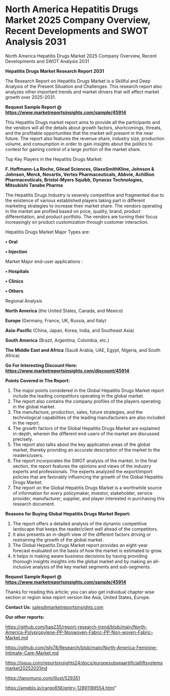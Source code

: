 # North America Hepatitis Drugs Market 2025 Company Overview, Recent Developments and SWOT Analysis 2031
North America Hepatitis Drugs Market 2025 Company Overview, Recent Developments and SWOT Analysis 2031

<strong>Hepatitis Drugs Market Research Report 2031</strong>

The Research Report on Hepatitis Drugs Market is a Skillful and Deep Analysis of the Present Situation and Challenges. This research report also analyzes other important trends and market drivers that will affect market growth over 2025-2031.

<strong>Request Sample Report @ <a href=https://www.marketreportsinsights.com/sample/45914>https://www.marketreportsinsights.com/sample/45914</a></strong>

This Hepatitis Drugs market report aims to provide all the participants and the vendors will all the details about growth factors, shortcomings, threats, and the profitable opportunities that the market will present in the near future. The report also features the revenue share, industry size, production volume, and consumption in order to gain insights about the politics to contest for gaining control of a large portion of the market share.

Top Key Players in the Hepatitis Drugs Market:

<strong>F. Hoffmann-La Roche, Gilead Sciences, GlaxoSmithKline, Johnson & Johnson, Merck, Novartis, Vertex Pharmaceuticals, Abbvie, Achillion Pharmaceuticals, Bristol-Myers Squibb, Dynavax Technologies, Mitsubishi Tanabe Pharma</strong>

The Hepatitis Drugs Industry is severely competitive and fragmented due to the existence of various established players taking part in different marketing strategies to increase their market share. The vendors operating in the market are profiled based on price, quality, brand, product differentiation, and product portfolio. The vendors are turning their focus increasingly on product customization through customer interaction.

Hepatitis Drugs Market Major Types are:

<strong>•  Oral

•  Injection</strong>

Market Major end-user applications :

<strong>•  Hospitals

•  Clinics

•  Others</strong>

Regional Analysis

</u><strong><b>North America</b></strong> (the United States, Canada, and Mexico)

<strong><b>Europe </b></strong>(Germany, France, UK, Russia, and Italy)

<strong><b>Asia-Pacific</b></strong> (China, Japan, Korea, India, and Southeast Asia)

<strong><b>South America</b></strong> (Brazil, Argentina, Colombia, etc.)

<strong><b>The Middle East and Africa</b></strong> (Saudi Arabia, UAE, Egypt, Nigeria, and South Africa)

<strong>Go For Interesting Discount Here: <a href=https://www.marketreportsinsights.com/discount/45914>https://www.marketreportsinsights.com/discount/45914</a></strong>

<strong>Points Covered in The Report:</strong>
<ol>
  <li>The major points considered in the Global Hepatitis Drugs Market report include the leading competitors operating in the global market.</li>
  <li>The report also contains the company profiles of the players operating in the global market.</li>
  <li>The manufacture, production, sales, future strategies, and the technological capabilities of the leading manufacturers are also included in the report.</li>
  <li>The growth factors of the Global Hepatitis Drugs Market are explained in-depth, wherein the different end-users of the market are discussed precisely.</li>
  <li>The report also talks about the key application areas of the global market, thereby providing an accurate description of the market to the readers/users.</li>
  <li>The report incorporates the SWOT analysis of the market. In the final section, the report features the opinions and views of the industry experts and professionals. The experts analyzed the export/import policies that are favorably influencing the growth of the Global Hepatitis Drugs Market.</li>
  <li>The report on the Global Hepatitis Drugs Market is a worthwhile source of information for every policymaker, investor, stakeholder, service provider, manufacturer, supplier, and player interested in purchasing this research document.</li>
</ol>
<strong>Reasons for Buying Global Hepatitis Drugs Market Report:</strong>

<ol>
  <li>The report offers a detailed analysis of the dynamic competitive landscape that keeps the reader/client well ahead of the competitors.</li>
  <li>It also presents an in-depth view of the different factors driving or restraining the growth of the global market.</li>
  <li>The Global Hepatitis Drugs Market report provides an eight-year forecast evaluated on the basis of how the market is estimated to grow.</li>
  <li>It helps in making aware business decisions by having providing thorough insights insights into the global market and by making an all-inclusive analysis of the key market segments and sub-segments.</li>
</ol>
<strong>Request Sample Report @ <a href=https://www.marketreportsinsights.com/sample/45914>https://www.marketreportsinsights.com/sample/45914</a></strong>


Thanks for reading this article; you can also get individual chapter wise section or region wise report version like Asia, United States, Europe.

<strong>Contact Us:</strong>
sales@marketreportsinsights.com

<strong>Our other reports:</strong>

<a href=https://github.com/haq235/report-research-trend/blob/main/North-America-Polypropylene-PP-Nonwoven-Fabric-PP-Non-woven-Fabric-Market.md>https://github.com/haq235/report-research-trend/blob/main/North-America-Polypropylene-PP-Nonwoven-Fabric-PP-Non-woven-Fabric-Market.md</a>

<a href=https://github.com/Ishi78/Research/blob/main/North-America-Feminine-Intimate-Care-Market.md>https://github.com/Ishi78/Research/blob/main/North-America-Feminine-Intimate-Care-Market.md</a>

<a href=https://issuu.com/reportsinsights24/docs/europesubseaartificialliftsystemsmarket20252031ind>https://issuu.com/reportsinsights24/docs/europesubseaartificialliftsystemsmarket20252031ind</a>

<a href=https://tanomuno.com/illust/529351>https://tanomuno.com/illust/529351</a>

<a href=https://ameblo.jp/cargo656/entry-12891189554.html>https://ameblo.jp/cargo656/entry-12891189554.html</a>"

